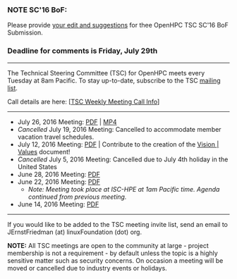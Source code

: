 ### NOTE SC'16 BoF: 
Please provide [your edit and suggestions](http://bit.ly/ohpctscsc16bof) for thee OpenHPC TSC SC'16 BoF Submission. 
### Deadline for comments is Friday, July 29th
***
The Technical Steering Committee (TSC) for OpenHPC meets every Tuesday at 8am Pacific. To stay up-to-date, subscribe to the TSC [mailing list](https://lists.openhpc.community/mailman/listinfo/openhpc-tsc). 

Call details are here: [[TSC Weekly Meeting Call Info](https://github.com/openhpc/ohpc/wiki/TSC-Weekly-Meeting-Call-Info:)]

***
* July 26, 2016 Meeting: [PDF](http://bit.ly/ohpctsc20160726) | [MP4](https://drive.google.com/file/d/0By9g8uTSuvUYX3pGYnRaVzh1X1k/view?usp=sharing) 
* _Cancelled_ July 19, 2016 Meeting: Cancelled to accommodate member vacation travel schedules.
* July 12, 2016 Meeting: [PDF](http://bit.ly/OHPCTSC20160712) | Contribute to the creation of the [Vision | Values](bit.ly/OHPCTSCVizVal) document!
* _Cancelled_ July 5, 2016 Meeting: Cancelled due to July 4th holiday in the United States
* June 28, 2016 Meeting: [PDF](http://bit.ly/ohpctsc20160628)
* June 22, 2016 Meeting: [PDF](http://bit.ly/OpenHPCTSC20160614)
    * _Note: Meeting took place at ISC-HPE at 1am Pacific time. Agenda continued from previous meeting._
* June 14, 2016 Meeting: [PDF](http://bit.ly/OpenHPCTSC20160614)

<!-- * June 07, 2016 Meeting: [PDF] -->
<!-- * May 31, 2016 Meeting: [PDF] -->

***

If you would like to be added to the TSC meeting invite list, send an email to JErnstFriedman (at) linuxFoundation (dot) org.

**NOTE:** All TSC meetings are open to the community at large - project membership is not a requirement - by default unless the topic is a highly sensitive matter such as security concerns. On occasion a meeting will be moved or cancelled due to industry events or holidays. 
